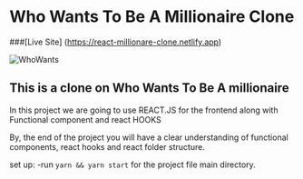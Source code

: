 # Who Wants To Be A Millionaire Clone

###[Live Site] (https://react-millionare-clone.netlify.app)

![WhoWants](https://user-images.githubusercontent.com/116870256/201260413-1a7c81ed-74ae-4c38-abec-d67776824133.JPG)

## This is a clone on Who Wants To Be A millionaire

In this project we are going to use REACT.JS for the frontend along with Functional component and react HOOKS

By, the end of the project you will have a clear understanding of functional components, react hooks and react folder structure.

set up:
-run ```yarn && yarn start``` for the project file main directory.
